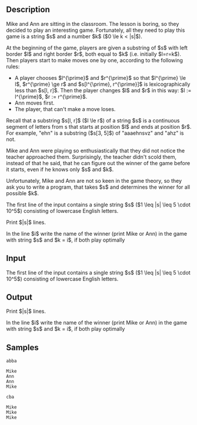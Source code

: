 ## Description

<div><p>Mike and Ann are sitting in the classroom. The lesson is boring, so they decided to play an interesting game. Fortunately, all they need to play this game is a string $s$ and a number $k$ ($0 \le k &lt; |s|$).</p><p>At the beginning of the game, players are given a substring of $s$ with left border $l$ and right border $r$, both equal to $k$ (i.e. initially $l=r=k$). Then players start to make moves one by one, according to the following rules:</p><ul><li> A player chooses $l^{\prime}$ and $r^{\prime}$ so that $l^{\prime} \le l$, $r^{\prime} \ge r$ and $s[l^{\prime}, r^{\prime}]$ is lexicographically less than $s[l, r]$. Then the player changes $l$ and $r$ in this way: $l := l^{\prime}$, $r := r^{\prime}$.</li><li> Ann moves first.</li><li> The player, that can't make a move loses.</li></ul><p>Recall that a substring $s[l, r]$ ($l \le r$) of a string $s$ is a continuous segment of letters from s that starts at position $l$ and ends at position $r$. For example, "<span class="tex-font-style-tt">ehn</span>" is a substring ($s[3, 5]$) of "<span class="tex-font-style-tt">aaaehnsvz</span>" and "<span class="tex-font-style-tt">ahz</span>" is not.</p><p>Mike and Ann were playing so enthusiastically that they did not notice the teacher approached them. Surprisingly, the teacher didn't scold them, instead of that he said, that he can figure out the winner of the game before it starts, even if he knows only $s$ and $k$.</p><p>Unfortunately, Mike and Ann are not so keen in the game theory, so they ask you to write a program, that takes $s$ and determines the winner for all possible $k$.</p></div><div class="input-specification"><p>The first line of the input contains a single string $s$ ($1 \leq |s| \leq 5 \cdot 10^5$) consisting of lowercase English letters.</p></div><div class="output-specification"><p>Print $|s|$ lines.</p><p>In the line $i$ write the name of the winner (print <span class="tex-font-style-tt">Mike</span> or <span class="tex-font-style-tt">Ann</span>) in the game with string $s$ and $k = i$, if both play optimally</p></div>

## Input

<p>The first line of the input contains a single string $s$ ($1 \leq |s| \leq 5 \cdot 10^5$) consisting of lowercase English letters.</p>

## Output

<p>Print $|s|$ lines.</p><p>In the line $i$ write the name of the winner (print <span class="tex-font-style-tt">Mike</span> or <span class="tex-font-style-tt">Ann</span>) in the game with string $s$ and $k = i$, if both play optimally</p>

## Samples

```input1
abba
```

```output1
Mike
Ann
Ann
Mike
```






```input2
cba
```

```output2
Mike
Mike
Mike
```



